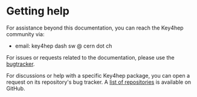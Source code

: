# Getting help

For assistance beyond this documentation, you can reach the Key4hep community via:

- email: key4hep dash sw @ cern dot ch

For issues or requests related to the documentation, please use the [bugtracker](https://github.com/key4hep/key4hep-doc/issues).

For discussions or help with a specific Key4hep package, you can open a request on its repository's bug tracker. A [list of repositories](https://github.com/orgs/key4hep/repositories) is available on GitHub.